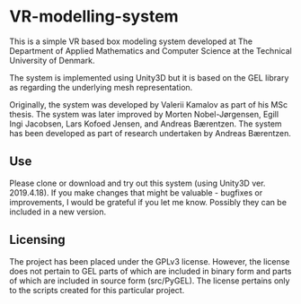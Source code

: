 # VR-modelling-system

This is a simple VR based box modeling system developed at The Department of Applied Mathematics and Computer Science at the Technical University of Denmark.

The system is implemented using Unity3D but it is based on the GEL library as regarding the underlying mesh representation.

Originally, the system was developed by Valerii Kamalov as part of his MSc thesis. The system was later improved by Morten Nobel-Jørgensen, Egill Ingi Jacobsen, Lars Kofoed Jensen, and Andreas Bærentzen. The system has been developed as part of research undertaken by Andreas Bærentzen.

## Use

Please clone or download and try out this system (using Unity3D ver. 2019.4.18). If you make changes that might be valuable - bugfixes or improvements, I would be grateful if you let me know. Possibly they can be included in a new version. 

## Licensing

The project has been placed under the GPLv3 license. However, the license does not pertain to GEL parts of which are included in binary form and parts of which are included in source form (src/PyGEL). The license pertains only to the scripts created for this particular project.
